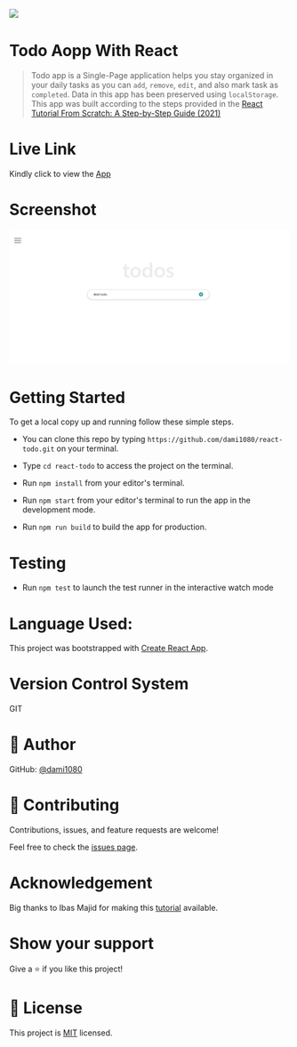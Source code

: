 ![](https://img.shields.io/badge/Microverse-blueviolet)

# Todo Aopp With React
> Todo app is a Single-Page application helps you stay organized in your daily tasks as you can `add`, `remove`, `edit`, and also mark task as `completed`. Data in this app has been preserved using `localStorage`. This app was built according to the steps provided in the [React Tutorial From Scratch: A Step-by-Step Guide (2021)](https://ibaslogic.com/react-tutorial-for-beginners/)

# Live Link

Kindly click to view the [App](https://dami1080.github.io/react-todo/)

# Screenshot

![](./src/image/Screenshot.png)

# Getting Started

To get a local copy up and running follow these simple steps.

- You can clone this repo by typing `https://github.com/dami1080/react-todo.git` on your terminal.

- Type `cd react-todo` to access the project on the terminal.
  
- Run `npm install` from your editor's terminal.

- Run `npm start` from your editor's terminal to run the app in the development mode.

- Run `npm run build` to build the app for production.
# Testing

- Run `npm test` to launch the test runner in the interactive watch mode

# Language Used:

This project was bootstrapped with [Create React App](https://github.com/facebook/create-react-app).

# Version Control System

GIT

# 👤 Author

GitHub: [@dami1080](https://github.com/dami1080/react-todo)


# 🤝 Contributing

Contributions, issues, and feature requests are welcome!

Feel free to check the [issues page](https://github.com/dami1080/react-todo/issues).

# Acknowledgement

Big thanks to Ibas Majid for making this [tutorial](https://ibaslogic.com/react-tutorial-for-beginners/) available.
# Show your support

Give a ⭐️ if you like this project!

# 📝 License

This project is [MIT](LICENSE) licensed.